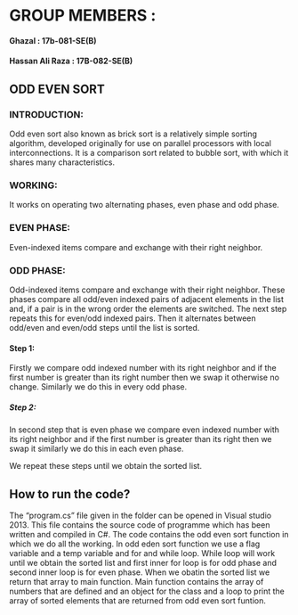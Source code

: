 # GROUP MEMBERS :

  #### Ghazal			       :   17b-081-SE(B)	
#### Hassan Ali Raza	    :	17B-082-SE(B)


## ODD EVEN SORT
### INTRODUCTION:
Odd even sort also known as brick sort is a relatively simple sorting algorithm, developed originally for use on parallel processors with local interconnections. It is a comparison sort related to bubble sort, with which it shares many characteristics.
### WORKING:
It works on operating two alternating phases, even phase and odd phase.
### EVEN PHASE:
Even-indexed items compare and exchange with their right neighbor.
### ODD PHASE:
Odd-indexed items compare and exchange with their right neighbor.
These phases compare all odd/even indexed pairs of adjacent elements in the list and, if a pair is in the wrong order the elements are switched. The next step repeats this for even/odd indexed pairs. Then it alternates between odd/even and even/odd steps until the list is sorted.
#### Step 1:
Firstly we compare odd indexed number with its right neighbor and if the first number is greater than its right number then we swap it otherwise no change. Similarly we do this in every odd phase.
 
##### Step 2:
In second step that is even phase we compare even indexed number with its right neighbor and if the first number is greater than its right then we swap it similarly we do this in each even phase.
 
We repeat these steps until we obtain the sorted list.
 
## How to run the code?
The “program.cs” file given in the folder can be opened in Visual studio 2013. This file contains the source code of programme which has been written and compiled in C#.
The code contains the odd even sort function in which we do all the working. In odd eden sort function we use a flag variable and a temp variable and for and while loop. While loop will work until we obtain the sorted list and first inner for loop is for odd phase and second inner loop is for even phase. When we obatin the sorted list we return that array to main function. Main function contains the array of numbers that are defined and an object for the class and a loop to print the array of sorted elements that are returned from odd even sort  funtion.

